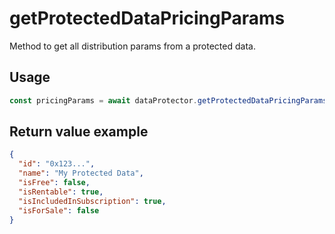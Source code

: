 # getProtectedDataPricingParams

Method to get all distribution params from a protected data.

## Usage

```javascript
const pricingParams = await dataProtector.getProtectedDataPricingParams();
```

## Return value example

```json
{
  "id": "0x123...",
  "name": "My Protected Data",
  "isFree": false,
  "isRentable": true,
  "isIncludedInSubscription": true,
  "isForSale": false
}
```
